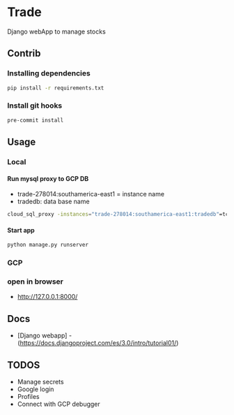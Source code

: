 # Trade
Django webApp to manage stocks

## Contrib

### Installing dependencies
```bash
pip install -r requirements.txt
```

### Install git hooks
```bash
pre-commit install
```

## Usage

### Local

#### Run mysql proxy to GCP DB

* trade-278014:southamerica-east1 = instance name
* tradedb: data base name

```bash
cloud_sql_proxy -instances="trade-278014:southamerica-east1:tradedb"=tcp:3306
```

#### Start app
```bash
python manage.py runserver
```

### GCP

### open in browser
* http://127.0.0.1:8000/


## Docs

* [Django webapp] - (https://docs.djangoproject.com/es/3.0/intro/tutorial01/)

## TODOS

- Manage secrets
- Google login
- Profiles
- Connect with GCP debugger
